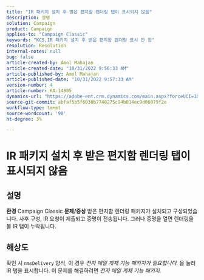 ```yaml
---
title: "IR 패키지 설치 후 받은 편지함 렌더링 탭이 표시되지 않음"
description: 설명
solution: Campaign
product: Campaign
applies-to: "Campaign Classic"
keywords: "KCS,IR 패키지 설치 후 받은 편지함 렌더링 표시 안 함"
resolution: Resolution
internal-notes: null
bug: false
article-created-by: Amol Mahajan
article-created-date: "10/31/2022 9:56:33 AM"
article-published-by: Amol Mahajan
article-published-date: "10/31/2022 9:57:33 AM"
version-number: 4
article-number: KA-14805
dynamics-url: "https://adobe-ent.crm.dynamics.com/main.aspx?forceUCI=1&pagetype=entityrecord&etn=knowledgearticle&id=94c6374c-0259-ed11-9561-6045bd006079"
source-git-commit: abfaf5b5f6030b7748275c94b014ec9d06079f2e
workflow-type: tm+mt
source-wordcount: '98'
ht-degree: 3%

---
```


# IR 패키지 설치 후 받은 편지함 렌더링 탭이 표시되지 않음

## 설명

<b>환경</b>
Campaign Classic
<b>문제/증상</b>
받은 편지함 렌더링 패키지가 설치되고 구성되었습니다. 사후 구성, IR 요청이 제출되고 증명이 전송됩니다. 그러나 증명을 열면 렌더링을 볼 IR 탭이 누락됩니다.


## 해상도


확인 시 `nmsDelivery` 양식, 이 경우 *전자 메일 게재 기능* *패키지가 필요합니다.* 을 눌러 IR 탭을 표시합니다. 이 문제를 해결하려면 *전자 메일 게재 기능 패키지.*
